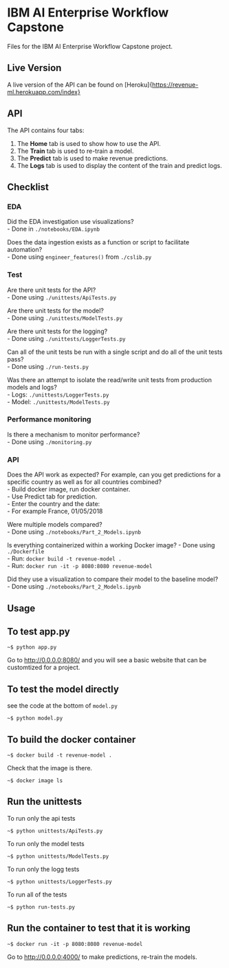 # IBM AI Enterprise Workflow Capstone
Files for the IBM AI Enterprise Workflow Capstone project. 

## Live Version

A live version of the API can be found on [Heroku]{https://revenue-ml.herokuapp.com/index}

## API
  
The API contains four tabs:
1. The **Home** tab is used to show how to use the API.
2. The **Train** tab is used to re-train a model.
3. The **Predict** tab is used to make revenue predictions.
4. The **Logs** tab is used to display the content of the train and predict logs.

## Checklist

### EDA
Did the EDA investigation use visualizations?  
    - Done in `./notebooks/EDA.ipynb`  

Does the data ingestion exists as a function or script to facilitate automation?  
    - Done using `engineer_features()` from `./cslib.py`  

### Test
Are there unit tests for the API?  
    - Done using `./unittests/ApiTests.py`  

Are there unit tests for the model?  
    - Done using `./unittests/ModelTests.py`  

Are there unit tests for the logging?  
    - Done using `./unittests/LoggerTests.py`  

Can all of the unit tests be run with a single script and do all of the unit tests pass?  
    - Done using `./run-tests.py`  

Was there an attempt to isolate the read/write unit tests from production models and logs?  
    - Logs: `./unittests/LoggerTests.py`  
    - Model: `./unittests/ModelTests.py`  

### Performance monitoring
Is there a mechanism to monitor performance?  
    - Done using `./monitoring.py`  

### API
Does the API work as expected? For example, can you get predictions for a specific country as well as for all countries combined?  
    - Build docker image, run docker container.  
    - Use Predict tab for prediction.  
    - Enter the country and the date:  
        - For example France, 01/05/2018  

Were multiple models compared?  
    - Done using `./notebooks/Part_2_Models.ipynb`  

Is everything containerized within a working Docker image?
    - Done using `./Dockerfile`  
    - Run: `docker build -t revenue-model .`  
    - Run: `docker run -it -p 8080:8080 revenue-model`  

Did they use a visualization to compare their model to the baseline model?  
    - Done using `./notebooks/Part_2_Models.ipynb`  

## Usage
  
To test app.py
--------------

``` {.bash}
~$ python app.py
```

Go to <http://0.0.0.0:8080/> and you will see a basic website that can be customtized for a project.

To test the model directly
--------------------------

see the code at the bottom of `model.py`

``` {.bash}
~$ python model.py
```

To build the docker container
-----------------------------

``` {.bash}
~$ docker build -t revenue-model .
```

Check that the image is there.

``` {.bash}
~$ docker image ls
```

Run the unittests
-----------------

To run only the api tests

``` {.bash}
~$ python unittests/ApiTests.py
```

To run only the model tests

``` {.bash}
~$ python unittests/ModelTests.py
```

To run only the logg tests

``` {.bash}
~$ python unittests/LoggerTests.py
```

To run all of the tests

``` {.bash}
~$ python run-tests.py
```

Run the container to test that it is working
--------------------------------------------

``` {.bash}
~$ docker run -it -p 8080:8080 revenue-model
```

Go to <http://0.0.0.0:4000/> to make predictions, re-train the models.
